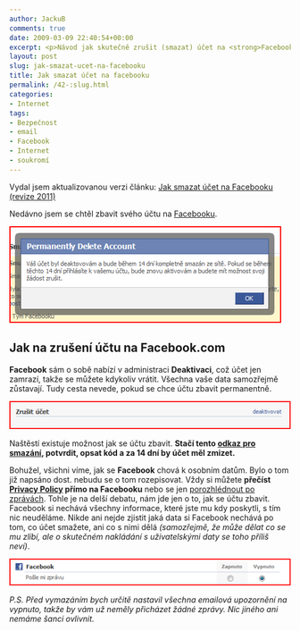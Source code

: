 ```yaml
---
author: JackuB
comments: true
date: 2009-03-09 22:40:54+00:00
excerpt: <p>Návod jak skutečně zrušit (smazat) účet na <strong>Facebook.com</strong></p>
layout: post
slug: jak-smazat-ucet-na-facebooku
title: Jak smazat účet na facebooku
permalink: /42-:slug.html
categories:
- Internet
tags:
- Bezpečnost
- email
- Facebook
- Internet
- soukromí
---
```



Vydal jsem aktualizovanou verzi článku: [Jak smazat účet na Facebooku (revize 2011)](http://jedenbod.cz/1050-jak-smazat-ucet-na-facebooku-revize-2011.html)





Nedávno jsem se chtěl zbavit svého účtu na [Facebooku](http://www.facebook.com).




![Smazaný účet na Facebook.com](/uploads/2009/03/delete.png)




## Jak na zrušení účtu na Facebook.com




**Facebook** sám o sobě nabízí v administraci **Deaktivaci**, což účet jen zamrazí, takže se můžete kdykoliv vrátit. Všechna vaše data samozřejmě zůstavají. Tudy cesta nevede, pokud se chce účtu zbavit permanentně.



![Deaktivovat účet na Facebooku](/uploads/2009/03/deaktivace.png)



Naštěstí existuje možnost jak se účtu zbavit. **Stačí tento [odkaz pro smazání](http://www.facebook.com/help/contact.php?show_form=delete_account), potvrdit, opsat kód a za 14 dní by účet měl zmizet.**





Bohužel, všichni víme, jak se **Facebook** chová k osobním datům. Bylo o tom již napsáno dost. nebudu se o tom rozepisovat. Vždy si můžete **přečíst [Privacy Policy](http://www.facebook.com/policy.php?ref=pf) přímo na Facebooku** nebo se jen [porozhlédnout po zprávách](http://news.google.com/news?pz=1&ned=cs_cz&hl=cs&q=facebook+soukromí). Tohle je na delší debatu, nám jde jen o to, jak se účtu zbavit. Facebook si nechává všechny informace, které jste mu kdy poskytli, s tím nic neuděláme. Nikde ani nejde zjistit jaká data si Facebook nechává po tom, co účet smažete, ani co s nimi dělá _(samozřejmě, že může dělat co se mu zlíbí, ale o skutečném nakládání s uživatelskými daty se toho příliš neví)_.



![Vypnutí emailových upozornění](/uploads/2009/03/vypnuto.png)



_P.S. Před vymazáním bych určitě nastavil všechna emailová upozornění na vypnuto, takže by vám už neměly přicházet žádné zprávy. Nic jiného ani nemáme šanci ovlivnit._




